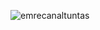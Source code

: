 <p align="left"> <img src="https://komarev.com/ghpvc/?username=emrecanaltuntas&label=Profile%20views&color=0e75b6&style=flat" alt="emrecanaltuntas" /> </p>
